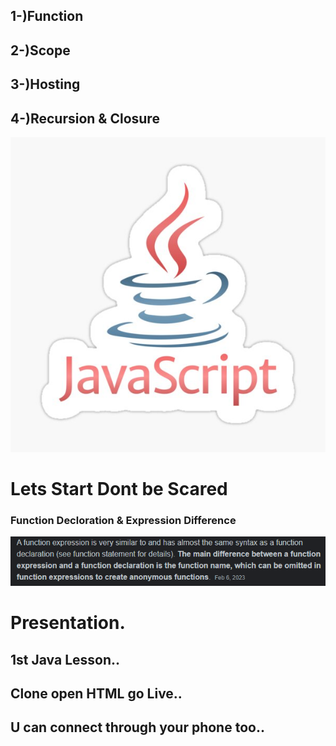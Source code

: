 ## 1-)Function
## 2-)Scope
## 3-)Hosting
## 4-)Recursion & Closure

![alt text](logo.jpg)

# Lets Start Dont be Scared

### Function Decloration & Expression Difference
![alt text](Function.PNG)

# Presentation.
## 1st Java Lesson..

## Clone open HTML go Live..

## U can connect through your phone too..
